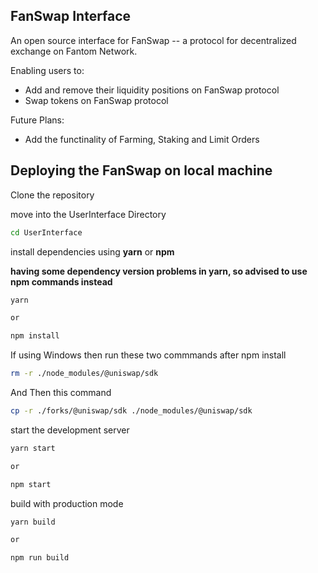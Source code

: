 ## FanSwap Interface

An open source interface for FanSwap -- a protocol for decentralized exchange on Fantom Network.

Enabling users to:

- Add and remove their liquidity positions on FanSwap protocol
- Swap tokens on FanSwap protocol

Future Plans:

- Add the functinality of Farming, Staking and Limit Orders

## Deploying the FanSwap on local machine

Clone the repository

move into the UserInterface Directory

```sh
cd UserInterface
```

install dependencies using **yarn** or **npm**

**having some dependency version problems in yarn, so advised to use npm commands instead**

```sh
yarn

or

npm install
```
If using Windows then run these two commmands after npm install

```sh
rm -r ./node_modules/@uniswap/sdk
```
And Then this command

```sh
cp -r ./forks/@uniswap/sdk ./node_modules/@uniswap/sdk
```

start the development server
```sh
yarn start

or

npm start
```

build with production mode
```sh
yarn build

or

npm run build
```